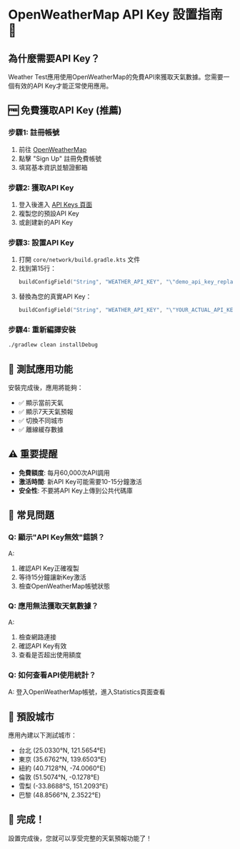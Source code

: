 # OpenWeatherMap API Key 設置指南 🔑

## 為什麼需要API Key？
Weather Test應用使用OpenWeatherMap的免費API來獲取天氣數據。您需要一個有效的API Key才能正常使用應用。

## 🆓 免費獲取API Key (推薦)

### 步驟1: 註冊帳號
1. 前往 [OpenWeatherMap](https://openweathermap.org/api)
2. 點擊 "Sign Up" 註冊免費帳號
3. 填寫基本資訊並驗證郵箱

### 步驟2: 獲取API Key
1. 登入後進入 [API Keys 頁面](https://home.openweathermap.org/api_keys)
2. 複製您的預設API Key
3. 或創建新的API Key

### 步驟3: 設置API Key
1. 打開 `core/network/build.gradle.kts` 文件
2. 找到第15行：
   ```kotlin
   buildConfigField("String", "WEATHER_API_KEY", "\"demo_api_key_replace_with_real_key\"")
   ```
3. 替換為您的真實API Key：
   ```kotlin
   buildConfigField("String", "WEATHER_API_KEY", "\"YOUR_ACTUAL_API_KEY_HERE\"")
   ```

### 步驟4: 重新編譯安裝
```bash
./gradlew clean installDebug
```

## 📱 測試應用功能

安裝完成後，應用將能夠：
- ✅ 顯示當前天氣
- ✅ 顯示7天天氣預報
- ✅ 切換不同城市
- ✅ 離線緩存數據

## ⚠️ 重要提醒

- **免費額度**: 每月60,000次API調用
- **激活時間**: 新API Key可能需要10-15分鐘激活
- **安全性**: 不要將API Key上傳到公共代碼庫

## 🔧 常見問題

### Q: 顯示"API Key無效"錯誤？
A:
1. 確認API Key正確複製
2. 等待15分鐘讓新Key激活
3. 檢查OpenWeatherMap帳號狀態

### Q: 應用無法獲取天氣數據？
A:
1. 檢查網路連接
2. 確認API Key有效
3. 查看是否超出使用額度

### Q: 如何查看API使用統計？
A: 登入OpenWeatherMap帳號，進入Statistics頁面查看

## 🎯 預設城市

應用內建以下測試城市：
- 台北 (25.0330°N, 121.5654°E)
- 東京 (35.6762°N, 139.6503°E)
- 紐約 (40.7128°N, -74.0060°E)
- 倫敦 (51.5074°N, -0.1278°E)
- 雪梨 (-33.8688°S, 151.2093°E)
- 巴黎 (48.8566°N, 2.3522°E)

## 🎉 完成！

設置完成後，您就可以享受完整的天氣預報功能了！